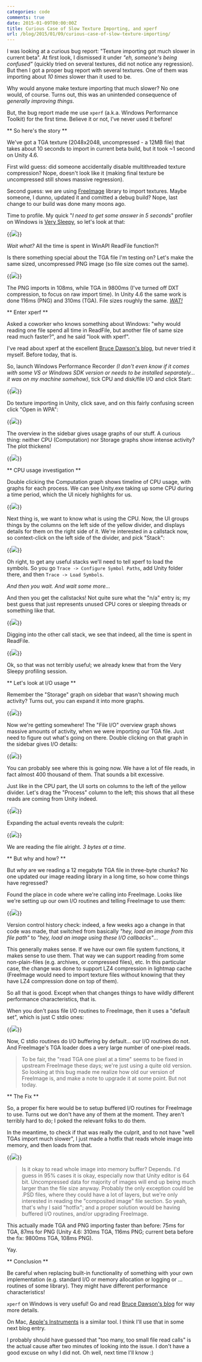 ```yaml
---
categories: code
comments: true
date: 2015-01-09T00:00:00Z
title: Curious Case of Slow Texture Importing, and xperf
url: /blog/2015/01/09/curious-case-of-slow-texture-importing/
---
```


I was looking at a curious bug report: "Texture importing got much slower in current beta".
At first look, I dismissed it under *"eh, someone's being confused"* (quickly tried on
several textures, did not notice any regression). But then I got a proper bug report with
several textures. One of them was importing about *10 times* slower than it used to be.

Why would anyone make texture importing that much slower? No one would, of course. Turns out,
this was an unintended consequence of *generally improving things*.

But, the bug report made me use `xperf` (a.k.a. Windows Performance Toolkit) for the first
time. Believe it or not, I've never used it before!


** So here's the story **

We've got a TGA texture (2048x2048, uncompressed - a 12MB file) that takes about 10 seconds to
import in current beta build, but it took ~1 second on Unity 4.6.

First wild guess: did someone accidentally disable multithreaded texture compression? Nope,
doesn't look like it (making final texture be uncompressed still shows massive regression).

Second guess: we are using [FreeImage](http://freeimage.sourceforge.net/) library to import
textures. Maybe someone, I dunno, updated it and comitted a debug build? Nope, last change to
our build was done many moons ago.

Time to profile. My quick "*I need to get some answer in 5 seconds*" profiler on Windows is
[Very Sleepy](http://www.codersnotes.com/sleepy), so let's look at that:

{{<img src="/img/blog/2015-01/texdebug03-profile.png">}}

*Wait what?* All the time is spent in WinAPI ReadFile function?!

Is there something special about the TGA file I'm testing on? Let's make the same sized,
uncompressed PNG image (so file size comes out the same).

{{<img src="/img/blog/2015-01/texdebug00-files.png">}}

The PNG imports in 108ms, while TGA in 9800ms (I've turned off DXT compression, to focus on raw
import time). In Unity 4.6 the same work is done 116ms (PNG) and 310ms (TGA). File sizes
roughly the same. *[WAT!](https://www.destroyallsoftware.com/talks/wat)*


** Enter xperf **

Asked a coworker who knows something about Windows: "why would reading one file spend all time in
ReadFile, but another file of same size read much faster?", and he said "look with xperf".

I've read about xperf at the excellent
[Bruce Dawson's blog](https://randomascii.wordpress.com/category/xperf/), but never
tried it myself. Before today, that is.

So, launch Windows Performance Recorder *(I don't even know if it comes with some VS or Windows
SDK version or needs to be installed separately... it was on my machine somehow)*, tick CPU
and disk/file I/O and click Start:

{{<img src="/img/blog/2015-01/texdebug04-WPR.png">}}

Do texture importing in Unity, click save, and on this fairly confusing screen click "Open in WPA":

{{<img src="/img/blog/2015-01/texdebug05-WPA.png">}}

The overview in the sidebar gives usage graphs of our stuff. A curious thing:
neither CPU (Computation) nor Storage graphs show intense activity? The plot thickens!

{{<img src="/img/blog/2015-01/texdebug06-WPAsidebar.png">}}


** CPU usage investigation **


Double clicking the Computation graph shows timeline of CPU usage, with graphs
for each process. We can see Unity.exe taking up some CPU during a time period,
which the UI nicely highlights for us.

{{<img src="/img/blog/2015-01/texdebug07-CPU.png">}}


Next thing is, we want to know what is using the CPU. Now, the UI groups things by
the columns on the left side of the yellow divider, and displays details for them on
the right side of it. We're interested in a callstack now, so context-click on the left
side of the divider, and pick "Stack":

{{<img src="/img/blog/2015-01/texdebug08-AddStack.png">}}

Oh right, to get any useful stacks we'll need to tell xperf to load the symbols. So you go
`Trace -> Configure Symbol Paths`, add Unity folder there, and then `Trace -> Load Symbols`.

*And then you wait. And wait some more...*

And then you get the callstacks! Not quite sure what the "n/a" entry is; my best
guess that just represents unused CPU cores or sleeping threads or something like that.

{{<img src="/img/blog/2015-01/texdebug11-stacks.png">}}

Digging into the other call stack, we see that indeed, all the time is spent in ReadFile.

{{<img src="/img/blog/2015-01/texdebug12-trace.png">}}

Ok, so that was not terribly useful; we already knew that from the Very Sleepy profiling session.


** Let's look at I/O usage **

Remember the "Storage" graph on sidebar that wasn't showing much activity? Turns
out, you can expand it into more graphs.

{{<img src="/img/blog/2015-01/texdebug13-IO.png">}}

Now we're getting somewhere! The "File I/O" overview graph shows massive amounts of
activity, when we were importing our TGA file. Just need to figure out what's going
on there. Double clicking on that graph in the sidebar gives I/O details:

{{<img src="/img/blog/2015-01/texdebug14-reads.png">}}

You can probably see where this is going now. We have a lot of file reads, in fact
almost 400 thousand of them. That sounds a bit excessive.

Just like in the CPU part, the UI sorts on columns to the left of the yellow divider.
Let's drag the "Process" column to the left; this shows that all these reads are
coming from Unity indeed.

{{<img src="/img/blog/2015-01/texdebug15-process.png">}}

Expanding the actual events reveals the culprit:

{{<img src="/img/blog/2015-01/texdebug16-events.png">}}

We are reading the file alright. *3 bytes at a time*.


** But why and how? **

But *why* are we reading a 12 megabyte TGA file in three-byte chunks? No one updated our image
reading library in a long time, so how come things have regressed?

Found the place in code where we're calling into FreeImage. Looks like we're setting up our own I/O
routines and telling FreeImage to use them:

{{<img src="/img/blog/2015-01/texdebug17-iocode.png">}}

Version control history check: indeed, a few weeks ago a change in that code was made, that switched
from basically *"hey, load an image from this file path"* to *"hey, load an image using these I/O
callbacks"*...

This generally makes sense. If we have our own file system functions, it makes sense to use them.
That way we can support reading from some non-plain-files (e.g. archives, or compressed files), etc.
In this particular case, the change was done to support LZ4 compression in lightmap cache (FreeImage
would need to import texture files without knowing that they have LZ4 compression done on top of them).

So all that is good. Except when that changes things to have wildly different
performance characteristics, that is.

When you don't pass file I/O routines to FreeImage, then it uses a "default set", which is just
C stdio ones:

{{<img src="/img/blog/2015-01/texdebug19-defaultstdio.png">}}

Now, C stdio routines do I/O buffering by default... our I/O routines do not. And FreeImage's
TGA loader does a very large number of one-pixel reads.

> To be fair, the "read TGA one pixel at a time" seems to be fixed in upstream FreeImage
> these days; we're just using a quite old version. So looking at this bug made me realize
> how old our version of FreeImage is, and make a note to upgrade it at some point. But
> not today.


** The Fix **

So, a proper fix here would be to setup buffered I/O routines for FreeImage to use. Turns
out we don't have any of them at the moment. They aren't terribly hard to do; I poked
the relevant folks to do them.

In the meantime, to check if that was really the culprit, and to not have "well TGAs import much
slower", I just made a hotfix that reads whole image into memory, and then loads from that.

{{<img src="/img/blog/2015-01/texdebug20-hotfix.png">}}

> Is it okay to read whole image into memory buffer? Depends. I'd guess in 95% cases it is
> okay, especially now that Unity editor is 64 bit. Uncompressed data for majority of
> images will end up being much larger than the file size anyway. Probably the only exception
> could be .PSD files, where they could have a lot of layers, but we're only interested in
> reading the "composited image" file section. So yeah, that's why I said "hotfix";
> and a proper solution would be having buffered I/O routines, and/or upgrading FreeImage.

This actually made TGA and PNG importing faster than before: 75ms for TGA, 87ms for PNG
(Unity 4.6: 310ms TGA, 116ms PNG; current beta before the fix: 9800ms TGA, 108ms PNG).

Yay.


** Conclusion **

Be careful when replacing built-in functionality of something with your own implementation
(e.g. standard I/O or memory allocation or logging or ... routines of some library). They
might have different performance characteristics!

`xperf` on Windows is very useful! Go and read [Bruce Dawson's blog](https://randomascii.wordpress.com/category/xperf/) for way more details.

On Mac, [Apple's Instruments](https://developer.apple.com/library/mac/documentation/DeveloperTools/Conceptual/InstrumentsUserGuide/Introduction/Introduction.html)
is a similar tool. I think I'll use that in some next blog entry.

I probably should have guessed that "too many, too small file read calls" is the actual cause
after two minutes of looking into the issue. I don't have a good excuse on why I did not. Oh
well, next time I'll know :)
